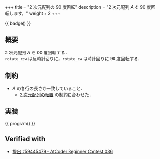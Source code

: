 +++
title = "2 次元配列の 90 度回転"
description = "2 次元配列 $A$ を 90 度回転します。"
weight = 2
+++

{{ badge() }}

## 概要
2 次元配列 $A$ を 90 度回転する．\
`rotate_ccw` は反時計回りに，`rotate_cw` は時計回りに 90 度回転する．

## 制約
- $A$ の各行の長さが一致していること．
    - [2 次元配列の転置](../transpose) の制約に合わせた．

## 実装
{{ program() }}

## Verified with
- [提出 #59445479 - AtCoder Beginner Contest 036](https://atcoder.jp/contests/abc036/submissions/59445479)
